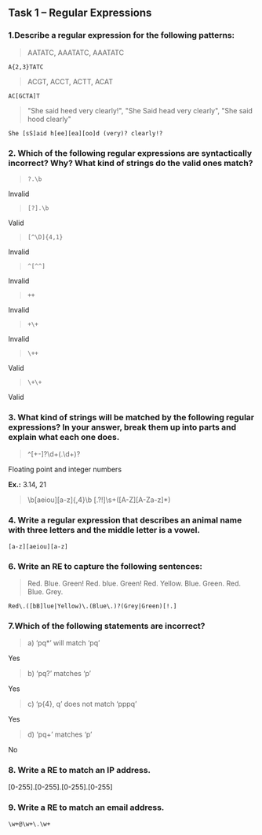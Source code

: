 ## Task 1 – Regular Expressions

### 1.Describe a regular expression for the following patterns:

> AATATC, AAATATC, AAATATC  

```re
A{2,3}TATC
```

> ACGT, ACCT, ACTT, ACAT  

```re
AC[GCTA]T
```

> "She said heed very clearly!", "She Said head very clearly", "She said hood clearly"

```re
She [sS]aid h[ee][ea][oo]d (very)? clearly!?
```

### 2. Which of the following regular expressions are syntactically incorrect? Why? What kind of strings do the valid ones match?

> `?.\b`

Invalid

> `[?].\b`

Valid

> `[^\D]{4,1}`

Invalid

> `^[^^]`

Invalid

> `++`

Invalid

> `+\+`

Invalid

> `\++`

Valid

> `\+\+`

Valid

### 3. What kind of strings will be matched by the following regular expressions? In your answer, break them up into parts and explain what each one does.

> ^[+-]?\d+(\.\d+)?

Floating point and integer numbers

**Ex.:** 3.14, 21

> \b[aeiou][a-z]{,4}\b
> [.?!]\s+([A-Z][A-Za-z]*)

### 4. Write a regular expression that describes an animal name with three letters and the middle letter is a vowel.

```re
[a-z][aeiou][a-z]
```

### 6. Write an RE to capture the following sentences:

> Red. Blue. Green!
> Red. blue. Green!
> Red. Yellow. Blue. Green.
> Red. Blue. Grey.

```re
Red\.([bB]lue|Yellow)\.(Blue\.)?(Grey|Green)[!.] 
```

### 7.Which of the following statements are incorrect?

> a) ‘pq*’ will match ‘pq’

Yes

> b) ‘pq?’ matches ‘p’

Yes

> c) ‘p{4}, q’ does not match ‘pppq’

Yes

> d) ‘pq+’ matches ‘p’

No

### 8. Write a RE to match an IP address.

[0-255]\.[0-255]\.[0-255]\.[0-255]

### 9. Write a RE to match an email address.

```re
\w+@\w+\.\w+
```


